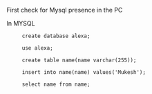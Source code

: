First check for Mysql presence in the PC

In MYSQL

         create database alexa;
         
         use alexa;
         
         create table name(name varchar(255));
         
         insert into name(name) values('Mukesh');
         
         select name from name;
